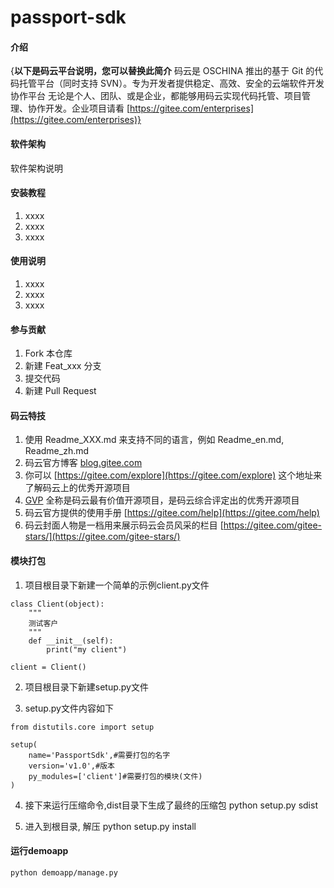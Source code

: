 # passport-sdk

#### 介绍
{**以下是码云平台说明，您可以替换此简介**
码云是 OSCHINA 推出的基于 Git 的代码托管平台（同时支持 SVN）。专为开发者提供稳定、高效、安全的云端软件开发协作平台
无论是个人、团队、或是企业，都能够用码云实现代码托管、项目管理、协作开发。企业项目请看 [https://gitee.com/enterprises](https://gitee.com/enterprises)}

#### 软件架构
软件架构说明


#### 安装教程

1.  xxxx
2.  xxxx
3.  xxxx

#### 使用说明

1.  xxxx
2.  xxxx
3.  xxxx

#### 参与贡献

1.  Fork 本仓库
2.  新建 Feat_xxx 分支
3.  提交代码
4.  新建 Pull Request


#### 码云特技

1.  使用 Readme\_XXX.md 来支持不同的语言，例如 Readme\_en.md, Readme\_zh.md
2.  码云官方博客 [blog.gitee.com](https://blog.gitee.com)
3.  你可以 [https://gitee.com/explore](https://gitee.com/explore) 这个地址来了解码云上的优秀开源项目
4.  [GVP](https://gitee.com/gvp) 全称是码云最有价值开源项目，是码云综合评定出的优秀开源项目
5.  码云官方提供的使用手册 [https://gitee.com/help](https://gitee.com/help)
6.  码云封面人物是一档用来展示码云会员风采的栏目 [https://gitee.com/gitee-stars/](https://gitee.com/gitee-stars/)


#### 模块打包

1. 项目根目录下新建一个简单的示例client.py文件
```
class Client(object):
    """
    测试客户
    """
    def __init__(self):
        print("my client")

client = Client()
```

2. 项目根目录下新建setup.py文件

3. setup.py文件内容如下
```
from distutils.core import setup

setup(
    name='PassportSdk',#需要打包的名字
    version='v1.0',#版本
    py_modules=['client']#需要打包的模块(文件)
)
```

4. 接下来运行压缩命令,dist目录下生成了最终的压缩包
python setup.py sdist

5. 进入到根目录, 解压
python setup.py install

#### 运行demoapp

```bash
python demoapp/manage.py
```
